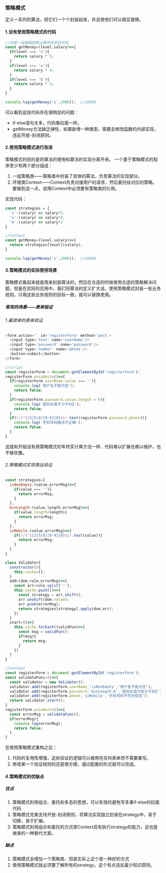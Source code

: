### 策略模式
定义一系列的算法，把它们一个个封装起来，并且使他们可以相互替换。

#### 1.没有使用策略模式的代码
```js
//这是一段根据绩效计算年终奖的代码
const getMoney=(level,salary)=>{
  if(level === 's'){
    return salary * 5;
  }
  if(level === 'a'){
    return salary * 4;
  }
  if(level === 'b'){
    return salary * 3;
  }
}

console.log(getMoney('s',2000));  //10000
```  
可以看到这段代码存在很明显的问题：
- if-else语句太多，代码像拉面一样。
- getMoney方法缺乏弹性，如果新增一种类型，需要去修改函数的内部实现，违反开放-封闭原则。

#### 2.使用策略模式进行改进
策略模式的目的是将算法的使用和算法的实现分离开来。
一个基于策略模式的程序至少有两个部分组成：
1. 一组策略类——策略类中封装了具体的算法，负责算法的实现部分。
2. 环境类Context——Context负责对接用户的请求，然后委托给对应的策略。要做到这一点，说用Context中必须要有策略类的引用。

实现代码：
```js
const strategies = {
  's':(salary) => salary*5,
  'a':(salary) => salary*4,
  'b':(salary) => salary*3
}

//Context
const getMoney=(level,salary)=>{
  return strategies[level](salary);
}

console.log(getMoney('s',2000));  //10000
```  

#### 3.策略模式的实际使用场景
策略模式看起来就是用来封装算法的，然后在合适的时候使用合适的策略解决问题。但是在实际的应用中，我们将算法的定义扩大话，使用策略模式封装一些业务规则。只用这些业务规则的目标一致，就可以替换使用。

##### 常用的场景——表单验证
###### 1.最简单的表单验证
```js
<form action='' id='registerForm' method='post'>
  <input type='text' name='userName'/>
  <input type='password' name='password'/>
  <input type='number' name='phone'/>
  <button>submit</button>
</form>

//script
const registerForm = document.getElementById('registerForm');
registerForm.onsubmit=()=>{
  if(registerForm.userName.value === ''){
    console.log('用户名不能为空');
    return false;
  }
  if(registerForm.password.value.length < 6){
    console.log('密码长度不少于6位');
    return false;
  }
  if(!/(^1[3|5|8][0-9]{9}$)/.test(registerForm.password.phone)){
    console.log('手机号码格式不正确');
    return false;
  }
}
```  
这就和开始没有用策略模式的年终奖计算方法一样，代码难以扩展也难以维护，也不够优雅。

###### 2.策略模式实现表达验证
```js
const strategies={
  isNonEmpty:(value,errorMsg)=>{
    if(value === ''){
      return errorMsg;
    }
  },
  minLength:(value,length,errorMsg)=>{
    if(value.length<length){
      return errorMsg;
    }
  },
  isMobile:(value,errorMsg)=>{
    if(!/(^1[3|5|8][0-9]{9}$)/.test(value)){
      return errorMsg;
    }
  }
}

class Validator{
  constructor(){
    this.cache=[];
  }
  add=(dom,rule,errorMsg)=>{
    const arr=rule.split(':');
    this.cache.push(()=>{
      const strategy = arr.shift();
      arr.unshift(dom.value);
      arr.push(errorMsg);
      return strategies[strategy].apply(dom,arr);
    })
  }
  start=()=>{
    this.cache.forEach((validFun)=>{
      const msg = validFun();
      if(msg){
        return msg;
      }
    })
  }
}

//Context
const registerForm = document.getElementById('registerForm');
const validataFunc=()=>{
  const validator = new Validator();
  validator.add(registerForm.userName,'isNonEmpty','用户名不能为空');
  validator.add(registerForm.password,'minLength:6','密码长度不能少于6位');
  validator.add(registerForm.phone,'isMobile','手机号码不符合规范');
  return validator.start();
}
registerForm.onsubmit=()=>{
  const errorMsg = validataFunc();
  if(errorMsg){
    console.log(errorMsg);
    return false;
  }
}
```  
在使用策略模式重构之后：
1. 代码的复用性增强，这些验证的逻辑可以被用在任何表单而不需要重写。
2. 修改某一个验证规则的还是很方便，通过配置的形式就可以完成。

#### 4.策略模式的优缺点
##### 优点
1. 策略模式利用组合、委托和多态的思想，可以有效的避免写多重if-else的拉面代码
2. 策略模式完美支持开放-封闭原则，将算法实现独立封装在strategy中，易于切换，易于扩展。
3. 策略模式利用组合和委托的方式使Context具有执行strategy的能力，这也是继承的一种替代方案。

##### 缺点
1. 策略模式会增加一个策略类，但是实际上这个是一种好的方式
2. 使用策略模式就必须要了解所有的strategy，这个有点违反最少知识原则。












